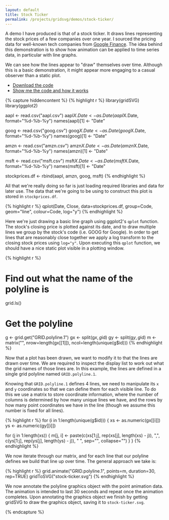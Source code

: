 ```yaml
---
layout: default
title: Stock Ticker
permalink: /projects/gridsvg/demos/stock-ticker/
---
```


A demo I have produced is that of a stock ticker. It draws lines representing the stock prices of a few companies over one year. I sourced the pricing data for well-known tech companies from [Google Finance](https://www.google.com/finance). The idea behind this demonstration is to show how animation can be applied to time series data, in particular with line graphs.

<object data="/projects/gridsvg/demos/stock-ticker/stock-prices.svg" type="image/svg+xml" width="810" height="567"></object>

We can see how the lines appear to "draw" themselves over time. Although this is a basic demonstration, it might appear more engaging to a casual observer than a static plot.

* [Download the code](/projects/gridsvg/demos/stock-ticker/stock-ticker.zip)
* <a id="toggle" href="#">Show me the code and how it works</a>

{% capture hiddencontent %}
{% highlight r %}
library(gridSVG)
library(ggplot2)

aapl <- read.csv("aapl.csv")
aapl$X.Date <- as.Date(aapl$X.Date, format="%d-%b-%y")
names(aapl)[1] <- "Date"

goog <- read.csv("goog.csv")
goog$X.Date <- as.Date(goog$X.Date, format="%d-%b-%y")
names(goog)[1] <- "Date"

amzn <- read.csv("amzn.csv")
amzn$X.Date <- as.Date(amzn$X.Date, format="%d-%b-%y")
names(amzn)[1] <- "Date"

msft <- read.csv("msft.csv")
msft$X.Date <- as.Date(msft$X.Date, format="%d-%b-%y")
names(msft)[1] <- "Date"

stockprices.df <- rbind(aapl, amzn, goog, msft)
{% endhighlight %}

All that we're really doing so far is just loading required libraries and data for later use. The data that we're going to be using to construct this plot is stored in `stockprices.df`.

{% highlight r %}
qplot(Date, Close, data=stockprices.df, group=Code, geom="line", colour=Code, log="y")
{% endhighlight %}

Here we're just drawing a basic line graph using ggplot2's `qplot` function. The stock's closing price is plotted against its date, and to draw multiple lines we group by the stock's code (i.e. GOOG for Google). In order to get lines that are reasonably close together we apply a log transform to the closing stock prices using `log="y"`. Upon executing this `qplot` function, we should have a nice static plot visible in a plotting window.

{% highlight r %}
# Find out what the name of the polyline is
grid.ls()

# Get the polyline
g <- grid.get("GRID.polyline.1")
gx <- split(g$x, g$id)
gy <- split(g$y, g$id)
m <- matrix("", nrow=length(gx[[1]]), ncol=length(unique(g$id)))
{% endhighlight %}

Now that a plot has been drawn, we want to modify it to that the lines are drawn over time. We are required to inspect the display list to work out what the grid names of those lines are. In this example, the lines are defined in a single grid polyline named `GRID.polyline.1`.

Knowing that `GRID.polyline.1` defines 4 lines, we need to manipulate its `x` and `y` coordinates so that we can define them for each visible line. To do this we use a matrix to store coordinate information, where the number of columns is determined by how many unique lines we have, and the rows by how many point coordinates we have in the line (though we assume this number is fixed for all lines).

{% highlight r %}
for (i in 1:length(unique(g$id))) {
  xs <- as.numeric(gx[[i]])
  ys <- as.numeric(gy[[i]])

  for (j in 1:length(xs)) {
    m[j, i] <- paste(c(xs[1:j], rep(xs[j], length(xs) - j)), ",",
                     c(ys[1:j], rep(ys[j], length(ys) - j)), " ", sep="", collapse="")
  }
}
{% endhighlight %}

We now iterate through our matrix, and for each line that our polyline defines we build that line up over time. The general approach we take is:

{% highlight r %}
grid.animate("GRID.polyline.1", points=m, duration=30, rep=TRUE)
gridToSVG("stock-ticker.svg")
{% endhighlight %}

We now annotate the polyline graphics object with the point animation data. The animation is intended to last 30 seconds and repeat once the animation completes. Upon annotating the graphics object we finish by getting gridSVG to draw the graphics object, saving it to `stock-ticker.svg`.

{% endcapture %}

<div id="gridsvg-code" style="display: none;">
{{ hiddencontent | markdownify }}
</div>

<script type="text/javascript" src="//ajax.googleapis.com/ajax/libs/jquery/1.8.0/jquery.min.js"></script>
<script type="text/javascript" src="/scripts/gridsvg-slider.js"></script>
<script type="text/javascript" src="/scripts/gridsvg-modernizr.js"></script>
<script type="text/javascript" src="/scripts/svg-smil-detect.js"></script>

